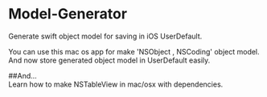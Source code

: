 # Model-Generator
Generate swift object model for saving in iOS UserDefault.

You can use this mac os app for make 'NSObject , NSCoding' object model. And now store generated object model in UserDefault easily.

##And...  
Learn how to make NSTableView in mac/osx with dependencies.
